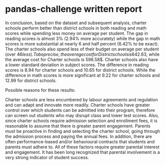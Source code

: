 # pandas-challenge written report
In conclusion, based on the dataset and subsequent analysis, charter schools perform better than district schools in both reading and math scores 
while spending less money on average per student. The gap in reading scores is almost 3% (2.94% more accurately) while the gap in math scores is 
more substantial at nearly 6 and half percent (6.42% to be exact). The charter schools also spend less of their budget on average per student (over $46 less). 
To be precise, the average cost for District schools is 642.63$, while the average cost for Charter schools is 596.58$. Charter schools also have a lower 
standard deviation in subject scores. The difference in reading scores is 8.94 for charter schools and 10.65 for district schools. While the difference in 
math scores is more significant at 9.22 for charter schools and 12.99 for district schools.

Possible reasons for these results:

Charter schools are less encumbered by labour agreements and regulation and can adapt and innovate more readily. Charter schools have greater control over 
which students can be admitted into their program, therefore can screen out students who may disrupt class and lower test scores. Also, since charter schools 
require admission selection and enrollment fees, it is reasonable to assume that there is greater parent engagement. Parents must be proactive in finding and 
selecting the charter school, going through the admission process and paying the annual fees. In addition, there are often performance-based and/or behavioural
contracts that students and parents must adhere to. All of these factors require greater parental interest and engagement. It has been long recognized that 
parental involvement is a very strong indicator of student success.
